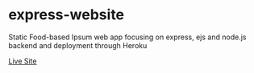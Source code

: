 # express-website

Static Food-based Ipsum web app focusing on express, ejs and node.js backend and deployment through Heroku

[Live Site](https://food-ipsum.herokuapp.com/)
